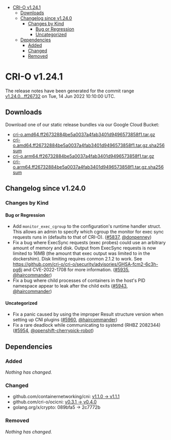 - [CRI-O v1.24.1](#cri-o-v1241)
  - [Downloads](#downloads)
  - [Changelog since v1.24.0](#changelog-since-v1240)
    - [Changes by Kind](#changes-by-kind)
      - [Bug or Regression](#bug-or-regression)
      - [Uncategorized](#uncategorized)
  - [Dependencies](#dependencies)
    - [Added](#added)
    - [Changed](#changed)
    - [Removed](#removed)

# CRI-O v1.24.1

The release notes have been generated for the commit range
[v1.24.0...ff26732](https://github.com/cri-o/cri-o/compare/v1.24.0...ff26732884be5a0037a4fab3401d9496573858f1) on Tue, 14 Jun 2022 10:10:00 UTC.

## Downloads

Download one of our static release bundles via our Google Cloud Bucket:

- [cri-o.amd64.ff26732884be5a0037a4fab3401d9496573858f1.tar.gz](https://storage.googleapis.com/cri-o/artifacts/cri-o.amd64.ff26732884be5a0037a4fab3401d9496573858f1.tar.gz)
- [cri-o.amd64.ff26732884be5a0037a4fab3401d9496573858f1.tar.gz.sha256sum](https://storage.googleapis.com/cri-o/artifacts/cri-o.amd64.ff26732884be5a0037a4fab3401d9496573858f1.tar.gz.sha256sum)
- [cri-o.arm64.ff26732884be5a0037a4fab3401d9496573858f1.tar.gz](https://storage.googleapis.com/cri-o/artifacts/cri-o.arm64.ff26732884be5a0037a4fab3401d9496573858f1.tar.gz)
- [cri-o.arm64.ff26732884be5a0037a4fab3401d9496573858f1.tar.gz.sha256sum](https://storage.googleapis.com/cri-o/artifacts/cri-o.arm64.ff26732884be5a0037a4fab3401d9496573858f1.tar.gz.sha256sum)

## Changelog since v1.24.0

### Changes by Kind

#### Bug or Regression
 - Add `monitor_exec_cgroup` to the configuration's runtime handler struct. This allows an admin to specify which cgroup the monitor for exec sync requests runs in (defaults to that of CRI-O). ([#5837](https://github.com/cri-o/cri-o/pull/5837), [@donpenney](https://github.com/donpenney))
 - Fix a bug where ExecSync requests (exec probes) could use an arbitrary amount of memory and disk. Output from ExecSync requests is now limited to 16MB (the amount that exec output was limited to in the dockershim). Disk limiting requires conmon 2.1.2 to work. See https://github.com/cri-o/cri-o/security/advisories/GHSA-fcm2-6c3h-pg6j and CVE-2022-1708 for more information. ([#5935](https://github.com/cri-o/cri-o/pull/5935), [@haircommander](https://github.com/haircommander))
 - Fix a bug where child processes of containers in the host's PID namespace appear to leak after the child exits ([#5943](https://github.com/cri-o/cri-o/pull/5943), [@haircommander](https://github.com/haircommander))

#### Uncategorized
 - Fix a panic caused by using the improper Result structure version when setting up CNI plugins ([#5960](https://github.com/cri-o/cri-o/pull/5960), [@haircommander](https://github.com/haircommander))
 - Fix a rare deadlock while communicating to systemd (RHBZ 2082344) ([#5954](https://github.com/cri-o/cri-o/pull/5954), [@openshift-cherrypick-robot](https://github.com/openshift-cherrypick-robot))

## Dependencies

### Added
_Nothing has changed._

### Changed
- github.com/containernetworking/cni: [v1.1.0 → v1.1.1](https://github.com/containernetworking/cni/compare/v1.1.0...v1.1.1)
- github.com/cri-o/ocicni: [v0.3.1 → v0.4.0](https://github.com/cri-o/ocicni/compare/v0.3.1...v0.4.0)
- golang.org/x/crypto: 089bfa5 → 2c7772b

### Removed
_Nothing has changed._
